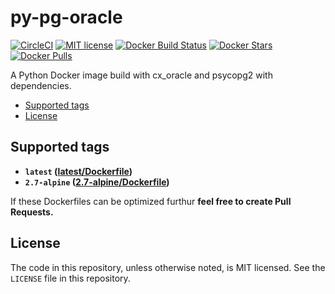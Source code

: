 # py-pg-oracle

[![CircleCI](https://img.shields.io/circleci/project/github/RedSparr0w/node-csgo-parser.svg?style=flat-square)](https://circleci.com/gh/devilrancy/py-pg-oracle) [![MIT license](https://img.shields.io/badge/License-MIT-blue.svg)](https://lbesson.mit-license.org/) [![Docker Build Status](https://img.shields.io/docker/build/jrottenberg/ffmpeg.svg?style=flat-square)](https://hub.docker.com/r/devilrancy/py-pg-oracle/) [![Docker Stars](https://img.shields.io/docker/stars/devilrancy/py-pg-oracle.svg)](https://hub.docker.com/r/devilrancy/py-pg-oracle/) [![Docker Pulls](https://img.shields.io/docker/pulls/devilrancy/py-pg-oracle.svg)](https://hub.docker.com/r/devilrancy/py-pg-oracle/)

A Python Docker image build with cx_oracle and psycopg2 with dependencies.
 
- [Supported tags](#supported-tags)
- [License](#license)

## Supported tags
* **`latest` ([latest/Dockerfile](https://github.com/devilrancy/py-pg-oracle/blob/master/Dockerfile))** 
* **`2.7-alpine` ([2.7-alpine/Dockerfile](https://github.com/devilrancy/py-pg-oracle/blob/2.7-alpine/Dockerfile))**

If these Dockerfiles can be optimized furthur **feel free to create Pull Requests.**

## License
The code in this repository, unless otherwise noted, is MIT licensed. See the `LICENSE` file in this repository.